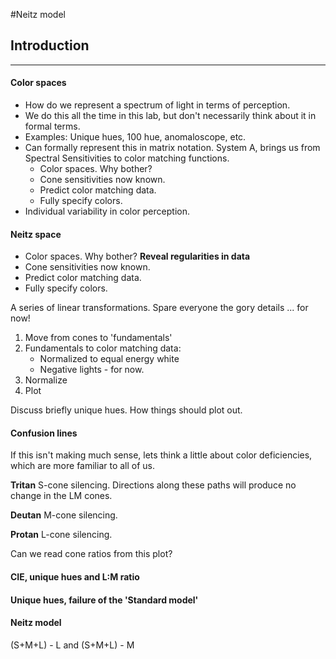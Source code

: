 #Neitz model

## Introduction
***

#### Color spaces
* How do we represent a spectrum of light in terms of perception.
* We do this all the time in this lab, but don't necessarily think about it in formal terms.
* Examples: Unique hues, 100 hue, anomaloscope, etc.
* Can formally represent this in matrix notation. System A, brings us from Spectral Sensitivities to color matching functions.
	* Color spaces. Why bother?
	* Cone sensitivities now known.
	* Predict color matching data.
	* Fully specify colors.
* Individual variability in color perception.

#### Neitz space

* Color spaces. Why bother?
	**Reveal regularities in data**
* Cone sensitivities now known.
* Predict color matching data.
* Fully specify colors.

A series of linear transformations. Spare everyone the gory details ... for now!

1. Move from cones to 'fundamentals'
2. Fundamentals to color matching data:
	* Normalized to equal energy white
	* Negative lights - for now.
3. Normalize
4. Plot

Discuss briefly unique hues. How things should plot out.

#### Confusion lines

If this isn't making much sense, lets think a little about color deficiencies, which are more familiar to all of us.

**Tritan** S-cone silencing. Directions along these paths will produce no change in the LM cones.

**Deutan** M-cone silencing.

**Protan** L-cone silencing.

Can we read cone ratios from this plot?

#### CIE, unique hues and L:M ratio

#### Unique hues, failure of the 'Standard model'

#### Neitz model

(S+M+L) - L and (S+M+L) - M 
